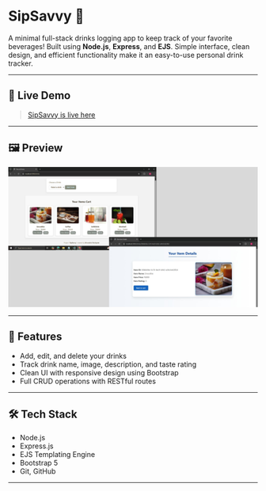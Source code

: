 # SipSavvy 🍹

A minimal full-stack drinks logging app to keep track of your favorite beverages! Built using **Node.js**, **Express**, and **EJS**. Simple interface, clean design, and efficient functionality make it an easy-to-use personal drink tracker.

---

## 🔗 Live Demo

> [SipSavvy is live here](https://sipsavvy.onrender.com/drinks)  

---

## 🖼️ Preview

![Screenshot of the deployed app](./public/assets/workingImg.jpg)  

---

## 🚀 Features

- Add, edit, and delete your drinks
- Track drink name, image, description, and taste rating
- Clean UI with responsive design using Bootstrap
- Full CRUD operations with RESTful routes

---

## 🛠️ Tech Stack

- Node.js
- Express.js
- EJS Templating Engine
- Bootstrap 5
- Git, GitHub

---
